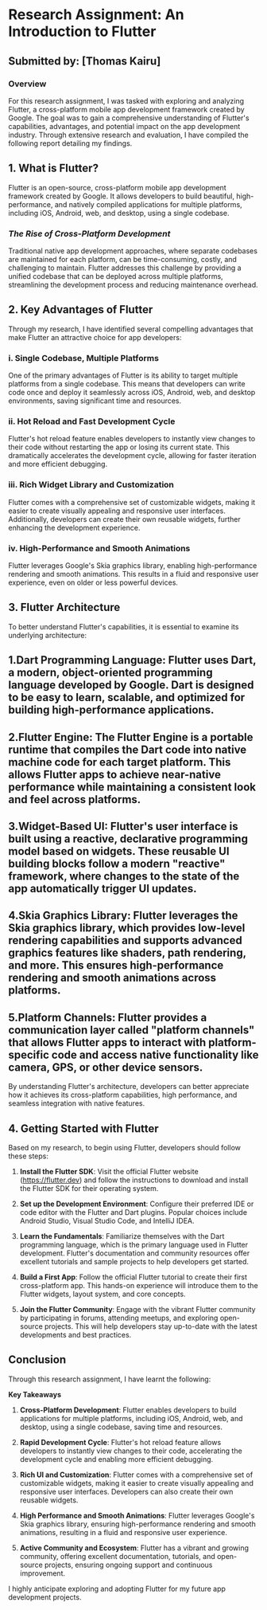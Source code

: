 # Research Assignment: An Introduction to Flutter

## Submitted by: [Thomas Kairu]

### Overview

For this research assignment, I was tasked with exploring and analyzing Flutter, a cross-platform mobile app development framework created by Google. The goal was to gain a comprehensive understanding of Flutter's capabilities, advantages, and potential impact on the app development industry. Through extensive research and evaluation, I have compiled the following report detailing my findings.

## 1. What is Flutter?

Flutter is an open-source, cross-platform mobile app development framework created by Google. It allows developers to build beautiful, high-performance, and natively compiled applications for multiple platforms, including iOS, Android, web, and desktop, using a single codebase.

### *The Rise of Cross-Platform Development*

Traditional native app development approaches, where separate codebases are maintained for each platform, can be time-consuming, costly, and challenging to maintain. Flutter addresses this challenge by providing a unified codebase that can be deployed across multiple platforms, streamlining the development process and reducing maintenance overhead.

## 2. Key Advantages of Flutter

Through my research, I have identified several compelling advantages that make Flutter an attractive choice for app developers:

### i. Single Codebase, Multiple Platforms
One of the primary advantages of Flutter is its ability to target multiple platforms from a single codebase. This means that developers can write code once and deploy it seamlessly across iOS, Android, web, and desktop environments, saving significant time and resources.

### ii. Hot Reload and Fast Development Cycle
Flutter's hot reload feature enables developers to instantly view changes to their code without restarting the app or losing its current state. This dramatically accelerates the development cycle, allowing for faster iteration and more efficient debugging.

### iii. Rich Widget Library and Customization
Flutter comes with a comprehensive set of customizable widgets, making it easier to create visually appealing and responsive user interfaces. Additionally, developers can create their own reusable widgets, further enhancing the development experience.

### iv. High-Performance and Smooth Animations
Flutter leverages Google's Skia graphics library, enabling high-performance rendering and smooth animations. This results in a fluid and responsive user experience, even on older or less powerful devices.

## 3. Flutter Architecture
To better understand Flutter's capabilities, it is essential to examine its underlying architecture:

## 1.Dart Programming Language: Flutter uses Dart, a modern, object-oriented programming language developed by Google. Dart is designed to be easy to learn, scalable, and optimized for building high-performance applications.

## 2.Flutter Engine: The Flutter Engine is a portable runtime that compiles the Dart code into native machine code for each target platform. This allows Flutter apps to achieve near-native performance while maintaining a consistent look and feel across platforms.

## 3.Widget-Based UI: Flutter's user interface is built using a reactive, declarative programming model based on widgets. These reusable UI building blocks follow a modern "reactive" framework, where changes to the state of the app automatically trigger UI updates.

## 4.Skia Graphics Library: Flutter leverages the Skia graphics library, which provides low-level rendering capabilities and supports advanced graphics features like shaders, path rendering, and more. This ensures high-performance rendering and smooth animations across platforms.

## 5.Platform Channels: Flutter provides a communication layer called "platform channels" that allows Flutter apps to interact with platform-specific code and access native functionality like camera, GPS, or other device sensors.

By understanding Flutter's architecture, developers can better appreciate how it achieves its cross-platform capabilities, high performance, and seamless integration with native features.

## 4. Getting Started with Flutter

Based on my research, to begin using Flutter, developers should follow these steps:

1. **Install the Flutter SDK**: Visit the official Flutter website (https://flutter.dev) and follow the instructions to download and install the Flutter SDK for their operating system.

2. **Set up the Development Environment**: Configure their preferred IDE or code editor with the Flutter and Dart plugins. Popular choices include Android Studio, Visual Studio Code, and IntelliJ IDEA.

3. **Learn the Fundamentals**: Familiarize themselves with the Dart programming language, which is the primary language used in Flutter development. Flutter's documentation and community resources offer excellent tutorials and sample projects to help developers get started.

4. **Build a First App**: Follow the official Flutter tutorial to create their first cross-platform app. This hands-on experience will introduce them to the Flutter widgets, layout system, and core concepts.

5. **Join the Flutter Community**: Engage with the vibrant Flutter community by participating in forums, attending meetups, and exploring open-source projects. This will help developers stay up-to-date with the latest developments and best practices.

## Conclusion

Through this research assignment, I have learnt the following:

**Key Takeaways**

1. **Cross-Platform Development**: Flutter enables developers to build applications for multiple platforms, including iOS, Android, web, and desktop, using a single codebase, saving time and resources.

2. **Rapid Development Cycle**: Flutter's hot reload feature allows developers to instantly view changes to their code, accelerating the development cycle and enabling more efficient debugging.

3. **Rich UI and Customization**: Flutter comes with a comprehensive set of customizable widgets, making it easier to create visually appealing and responsive user interfaces. Developers can also create their own reusable widgets.

4. **High Performance and Smooth Animations**: Flutter leverages Google's Skia graphics library, ensuring high-performance rendering and smooth animations, resulting in a fluid and responsive user experience.

5. **Active Community and Ecosystem**: Flutter has a vibrant and growing community, offering excellent documentation, tutorials, and open-source projects, ensuring ongoing support and continuous improvement.

I highly anticipate exploring and adopting Flutter for my future app development projects.